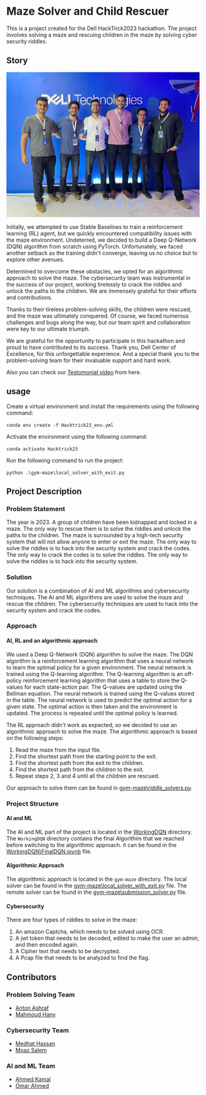 # Maze Solver and Child Rescuer

This is a project created for the Dell HackTrick2023 hackathon. The project involves solving a maze and rescuing children in the maze by solving cyber security riddles.

## Story

![image of us at dell](./Photos/photo_2023-03-17_23-42-34.jpg)

Initially, we attempted to use Stable Baselines to train a reinforcement learning (RL) agent, but we quickly encountered compatibility issues with the maze environment. Undeterred, we decided to build a Deep Q-Network (DQN) algorithm from scratch using PyTorch. Unfortunately, we faced another setback as the training didn't converge, leaving us no choice but to explore other avenues.

Determined to overcome these obstacles, we opted for an algorithmic approach to solve the maze. The cybersecurity team was instrumental in the success of our project, working tirelessly to crack the riddles and unlock the paths to the children. We are immensely grateful for their efforts and contributions.

Thanks to their tireless problem-solving skills, the children were rescued, and the maze was ultimately conquered. Of course, we faced numerous challenges and bugs along the way, but our team spirit and collaboration were key to our ultimate triumph.

We are grateful for the opportunity to participate in this hackathon and proud to have contributed to its success. Thank you, Dell Center of Excellence, for this unforgettable experience. And a special thank you to the problem-solving team for their invaluable support and hard work.

Also you can check our [Testomonial video](https://drive.google.com/file/d/1LxfVQ65y8XL_YCMNslwYWoG3N1_UGquq/view?usp=sharing) from here.

## usage

Create a virtual environment and install the requirements using the following command:

`conda env create -f Hacktrick23_env.yml`

Activate the environment using the following command:

`conda activate Hacktrick23`

Run the following command to run the project:

`python .\gym-maze\local_solver_with_exit.py`

## Project Description

### Problem Statement

The year is 2023. A group of children have been kidnapped and locked in a maze. The only way to rescue them is to solve the riddles and unlock the paths to the children. The maze is surrounded by a high-tech security system that will not allow anyone to enter or exit the maze. The only way to solve the riddles is to hack into the security system and crack the codes. The only way to crack the codes is to solve the riddles. The only way to solve the riddles is to hack into the security system.

### Solution

Our solution is a combination of AI and ML algorithms and cybersecurity techniques. The AI and ML algorithms are used to solve the maze and rescue the children. The cybersecurity techniques are used to hack into the security system and crack the codes.

### Approach

#### AI, RL and an algorithmic approach

We used a Deep Q-Network (DQN) algorithm to solve the maze. The DQN algorithm is a reinforcement learning algorithm that uses a neural network to learn the optimal policy for a given environment. The neural network is trained using the Q-learning algorithm. The Q-learning algorithm is an off-policy reinforcement learning algorithm that uses a table to store the Q-values for each state-action pair. The Q-values are updated using the Bellman equation. The neural network is trained using the Q-values stored in the table. The neural network is used to predict the optimal action for a given state. The optimal action is then taken and the environment is updated. The process is repeated until the optimal policy is learned.

The RL approach didn't work as expected, so we decided to use an algorithmic approach to solve the maze. The algorithmic approach is based on the following steps:

1. Read the maze from the input file.
2. Find the shortest path from the starting point to the exit.
3. Find the shortest path from the exit to the children.
4. Find the shortest path from the children to the exit.
5. Repeat steps 2, 3 and 4 until all the children are rescued.

Our approach to solve them can be found in [gym-maze\riddle_solvers.py](gym-maze/riddle_solvers.py).

### Project Structure

#### AI and ML

The AI and ML part of the project is located in the [WorkingDQN](WorkingDQN) directory. The `WorkingDQN` directory contains the final Algorithim that we reached before switching to the algorithmic approach. it can be found in the [WorkingDQN\FinalDQN.ipynb](WorkingDQN/FinalDQN.ipynb) file.

#### Algorithmic Approach

The algorithmic approach is located in the `gym-maze` directory. The local solver can be found in the [gym-maze\local_solver_with_exit.py](gym-maze/local_solver_with_exit.py) file. The remote solver can be found in the [gym-maze\submission_solver.py](gym-maze/submission_solver.py) file.

#### Cybersecurity

There are four types of riddles to solve in the maze:

1. An amazon Captcha, which needs to be solved using OCR.
2. A jwt token that needs to be decoded, edited to make the user an admin, and then encoded again.
3. A Cipher text that needs to be decrypted.
4. A Pcap file that needs to be analyzed to find the flag.

## Contributors

### Problem Solving Team

- [Anton Ashraf](https://github.com/AntonAshraf)
- [Mahmoud Hany](https://github.com/MahmoudHanyFathalla)

### Cybersecurity Team

- [Medhat Hassan](https://github.com/MedhatHassan)
- [Moaz Salem](https://github.com/mooazsalem201)

### AI and ML Team

- [Ahmed Kamal](https://github.com/AhmadKamal0)
- [Omar Ahmed](https://github.com/OmarAhmed-A)
